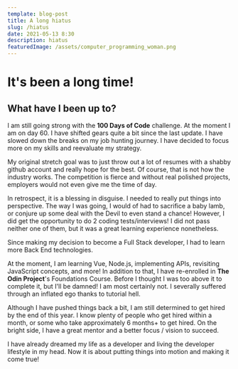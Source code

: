 ```yaml
---
template: blog-post
title: A long hiatus
slug: /hiatus
date: 2021-05-13 8:30
description: hiatus
featuredImage: /assets/computer_programming_woman.png
---
```


# It's been a long time!

## What have I been up to?

I am still going strong with the **100 Days of Code** challenge. At the moment I am on day 60. I have shifted gears quite a bit since the last update. I have slowed down the breaks on my job hunting journey. I have decided to focus more on my skills and reevaluate my strategy.

My original stretch goal was to just throw out a lot of resumes with a shabby github account and really hope for the best. Of course, that is not how the industry works. The competition is fierce and without real polished projects, employers would not even give me the time of day.

In retrospect, it is a blessing in disguise. I needed to really put things into perspective. The way I was going, I would of had to sacrifice a baby lamb, or conjure up some deal with the Devil to even stand a chance! However, I did get the opportunity to do 2 coding tests/interviews! I did not pass neither one of them, but it was a great learning experience nonetheless.

Since making my decision to become a Full Stack developer, I had to learn more Back End technologies.

At the moment, I am learning Vue, Node.js, implementing APIs, revisiting JavaScript concepts, and more! In addition to that, I have re-enrolled in **The Odin Project**'s Foundations Course. Before I thought I was too above it to complete it, but I'll be damned! I am most certainly not. I severally suffered through an inflated ego thanks to tutorial hell.

Although I have pushed things back a bit, I am still determined to get hired by the end of this year. I know plenty of people who get hired within a month, or some who take approximately 6 months+ to get hired. On the bright side, I have a great mentor and a better focus / vision to succeed.

I have already dreamed my life as a developer and living the developer lifestyle in my head. Now it is about putting things into motion and making it come true!
